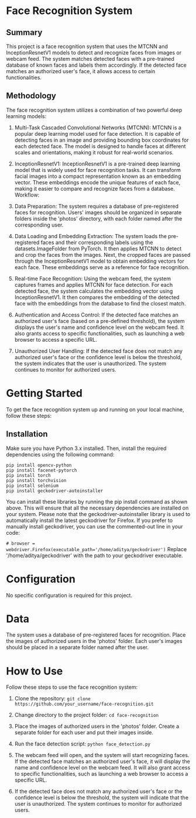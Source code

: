 # Face Recognition System

## Summary
This project is a face recognition system that uses the MTCNN and InceptionResnetV1 models to detect and recognize faces from images or webcam feed. The system matches detected faces with a pre-trained database of known faces and labels them accordingly. If the detected face matches an authorized user's face, it allows access to certain functionalities.

## Methodology
The face recognition system utilizes a combination of two powerful deep learning models:

1. Multi-Task Cascaded Convolutional Networks (MTCNN):
MTCNN is a popular deep learning model used for face detection. It is capable of detecting faces in an image and providing bounding box coordinates for each detected face. The model is designed to handle faces at different scales and orientations, making it robust for real-world scenarios.

2. InceptionResnetV1:
InceptionResnetV1 is a pre-trained deep learning model that is widely used for face recognition tasks. It can transform facial images into a compact representation known as an embedding vector. These embeddings encode the unique features of each face, making it easier to compare and recognize faces from a database.
Workflow:

3. Data Preparation:
The system requires a database of pre-registered faces for recognition. Users' images should be organized in separate folders inside the 'photos' directory, with each folder named after the corresponding user.

4. Data Loading and Embedding Extraction:
The system loads the pre-registered faces and their corresponding labels using the datasets.ImageFolder from PyTorch. It then applies MTCNN to detect and crop the faces from the images. Next, the cropped faces are passed through the InceptionResnetV1 model to obtain embedding vectors for each face. These embeddings serve as a reference for face recognition.

5. Real-time Face Recognition:
Using the webcam feed, the system captures frames and applies MTCNN for face detection. For each detected face, the system calculates the embedding vector using InceptionResnetV1. It then compares the embedding of the detected face with the embeddings from the database to find the closest match.

6. Authentication and Access Control:
If the detected face matches an authorized user's face (based on a pre-defined threshold), the system displays the user's name and confidence level on the webcam feed. It also grants access to specific functionalities, such as launching a web browser to access a specific URL.

7. Unauthorized User Handling:
If the detected face does not match any authorized user's face or the confidence level is below the threshold, the system indicates that the user is unauthorized. The system continues to monitor for authorized users.

# Getting Started
To get the face recognition system up and running on your local machine, follow these steps:

## Installation
Make sure you have Python 3.x installed. Then, install the required dependencies using the following command:

```
pip install opencv-python
pip install facenet-pytorch
pip install torch
pip install torchvision
pip install selenium
pip install geckodriver-autoinstaller
```

You can install these libraries by running the pip install command as shown above. This will ensure that all the necessary dependencies are installed on your system.
Please note that the geckodriver-autoinstaller library is used to automatically install the latest geckodriver for Firefox. If you prefer to manually install geckodriver, you can use the commented-out line in your code:

`# browser = webdriver.Firefox(executable_path='/home/aditya/geckodriver')`
Replace '/home/aditya/geckodriver' with the path to your geckodriver executable.

# Configuration
No specific configuration is required for this project.

# Data
The system uses a database of pre-registered faces for recognition. Place the images of authorized users in the 'photos' folder. Each user's images should be placed in a separate folder named after the user.

# How to Use
Follow these steps to use the face recognition system:

1. Clone the repository:
`git clone https://github.com/your_username/face-recognition.git`
2. Change directory to the project folder:
`cd face-recognition`
3. Place the images of authorized users in the 'photos' folder. Create a separate folder for each user and put their images inside.

4. Run the face detection script:
`python face_detection.py`

5. The webcam feed will open, and the system will start recognizing faces. If the detected face matches an authorized user's face, it will display the name and confidence level on the webcam feed. It will also grant access to specific functionalities, such as launching a web browser to access a specific URL.

6. If the detected face does not match any authorized user's face or the confidence level is below the threshold, the system will indicate that the user is unauthorized. The system continues to monitor for authorized users.


